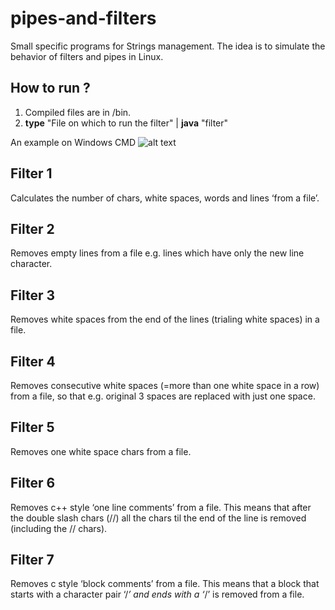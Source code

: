 # pipes-and-filters

Small specific programs for Strings management.
The idea is to simulate the behavior of filters and pipes in Linux.

## How to run ?
1. Compiled files are in /bin. 
2. **type** "File on which to run the filter" | **java** "filter"

An example on Windows CMD
![alt text](https://github.com/fytta/pipes-and-filters/blob/master/Untitled.png?raw=true)

## Filter 1
Calculates the number of chars, white spaces, words and lines ‘from a file’.

## Filter 2
Removes empty lines from a file e.g. lines which have only the new line character.

## Filter 3
Removes white spaces from the end of the lines (trialing white spaces) in a file.

## Filter 4
Removes consecutive white spaces (=more than one white space in a row) from a file,
so that e.g. original 3 spaces are replaced with just one space.

## Filter 5
Removes one white space chars from a file.

## Filter 6
Removes c++ style ‘one line comments’ from a file. This means that after the double
slash chars (//) all the chars til the end of the line is removed (including the // chars).

## Filter 7
Removes c style ‘block comments’ from a file. This means that a block that starts with a
character pair ‘/*’ and ends with a ‘*/’ is removed from a file.
